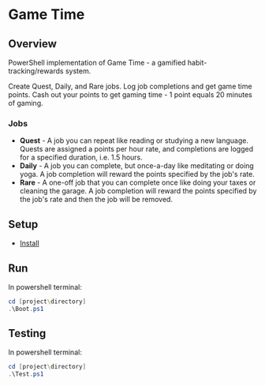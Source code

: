 # Game Time

## Overview

PowerShell implementation of Game Time - a gamified habit-tracking/rewards system.

Create Quest, Daily, and Rare jobs. Log job completions and get game time points. Cash out your points to get gaming time - 1 point equals 20 minutes of gaming.

### Jobs

* **Quest** - A job you can repeat like reading or studying a new language. Quests are assigned a points per hour rate, and completions are logged for a specified duration, i.e. 1.5 hours.
* **Daily** - A job you can complete, but once-a-day like meditating or doing yoga. A job completion will reward the points specified by the job's rate.
* **Rare** - A one-off job that you can complete once like doing your taxes or cleaning the garage. A job completion will reward the points specified by the job's rate and then the job will be removed.

## Setup

* [Install](https://docs.microsoft.com/en-us/powershell/scripting/install/installing-powershell?view=powershell-6)

## Run

In powershell terminal:

```powershell
cd [project\directory]
.\Boot.ps1
```

## Testing

In powershell terminal:

```powershell
cd [project\directory]
.\Test.ps1
```